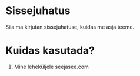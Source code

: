 # Sissejuhatus
Siia ma kirjutan sissejuhatuse, kuidas me asja teeme.

# Kuidas kasutada?
1. Mine leheküljele seejasee.com
